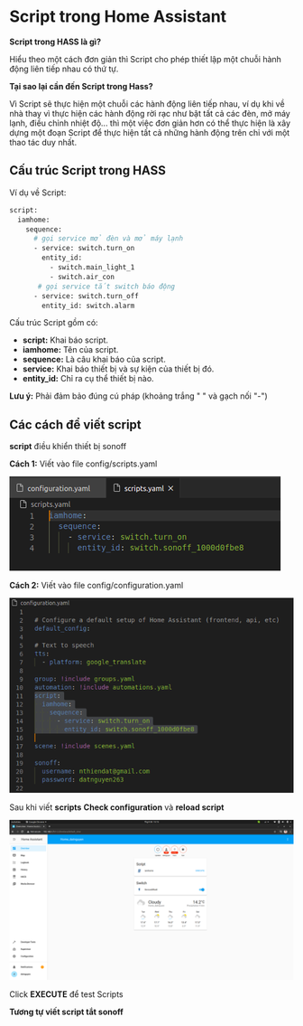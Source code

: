# Script trong Home Assistant
**Script trong HASS là gì?**

Hiểu theo một cách đơn giản thì Script cho phép thiết lập một chuỗi hành động liên tiếp nhau có thứ tự.

**Tại sao lại cần đến Script trong Hass?**

Vì Script sẽ thực hiện một chuỗi các hành động liên tiếp nhau, ví dụ khi về nhà thay vì thực hiện các hành động rời rạc như bật tất cả các đèn, mở máy lạnh, điều chỉnh nhiệt độ... thì một việc đơn giản hơn có thể thực hiện là xây dựng một đoạn Script để thực hiện tất cả những hành động trên chỉ với một thao tác duy nhất.

## Cấu trúc Script trong HASS

Ví dụ về Script:

```bash
script:
  iamhome:
    sequence:
      # gọi service mở đèn và mở máy lạnh
      - service: switch.turn_on
        entity_id:
          - switch.main_light_1
          - switch.air_con
       # gọi service tắt switch báo động
      - service: switch.turn_off
        entity_id: switch.alarm
```

Cấu trúc Script gồm có:

* **script:** Khai báo script.
* **iamhome:** Tên của script.
* **sequence:** Là câu khai báo của script.
* **service:** Khai báo thiết bị và sự kiện của thiết bị đó.
* **entity_id:** Chỉ ra cụ thể thiết bị nào.

**Lưu ý:** Phải đảm bảo đúng cú pháp (khoảng trắng " " và gạch nối "-")

## Các cách để viết script

**script** điều khiển thiết bị sonoff

**Cách 1:** Viết vào file config/scripts.yaml

![script](../_static/images/script_scripts.png)

**Cách 2:** Viết vào file config/configuration.yaml

![script](../_static/images/script_conf.png)

Sau khi viết **scripts** **Check configuration** và **reload script**

![script](../_static/images/checkscript.png)

Click **EXECUTE** để test Scripts

**Tương tự viết script tắt sonoff**
